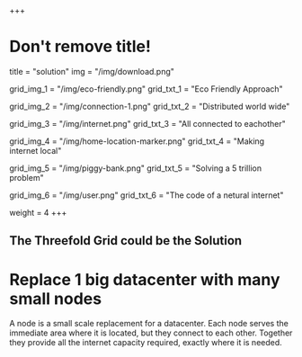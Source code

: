 +++
# Don't remove title!

title = "solution"
img = "/img/download.png"

grid_img_1 = "/img/eco-friendly.png"
grid_txt_1 = "Eco Friendly Approach"

grid_img_2 = "/img/connection-1.png"
grid_txt_2 = "Distributed world wide"

grid_img_3 = "/img/internet.png"
grid_txt_3 = "All connected to eachother"

grid_img_4 = "/img/home-location-marker.png"
grid_txt_4 = "Making internet local"

grid_img_5 = "/img/piggy-bank.png"
grid_txt_5 = "Solving a 5 trillion problem"

grid_img_6 = "/img/user.png"
grid_txt_6 = "The code of a netural internet"

weight = 4
+++
## The Threefold Grid could be the Solution

# Replace 1 big datacenter with many small nodes

A node is a small scale replacement for a datacenter. Each node serves the immediate area where it is located, but they connect to each other. Together they provide all the internet capacity required, exactly where it is needed.
